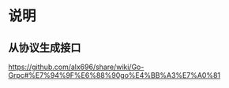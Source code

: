 # 说明

## 从协议生成接口

https://github.com/alx696/share/wiki/Go-Grpc#%E7%94%9F%E6%88%90go%E4%BB%A3%E7%A0%81